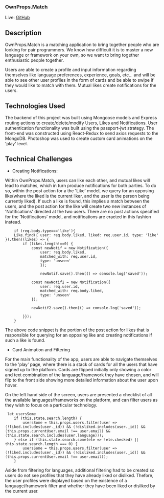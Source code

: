 ### OwnProps.Match

Live: [GitHub](https://aa-ownpropsdotmatch.herokuapp.com)

## Description

OwnProps.Match is a matching application to bring together people who are looking for pair programmers. We know how difficult it is to master a new language or framework on your own, so we want to bring together enthusiastic people together.

Users are able to create a profile and input information regarding themselves like language preferences, experience, goals, etc... and will be able to see other user profiles in the form of cards and be able to swipe if they would like to match with them. Mutual likes create notifications for the users.

## Technologies Used

The backend of this project was built using Mongoose models and Express routing actions to create/delete/modify Users, Likes and Notifications. User authentication functionality was built using the passport-jwt strategy.
The front-end was constructed using React-Redux to send axios requests to the MongoDB.
Photoshop was used to create custom card animations on the 'play' level.

## Technical Challenges

* Creating Notifications:

Within OwnProps.Match, users can like each other, and mutual likes will lead to matches, which in turn produce notifications for both parties. To do so, within the post action for a the 'Like' model, we query for an opposing like(where the liked is the current liker, and the user is the person being currently liked). If such a like is found, this implies a match between the users, and the post action for the like will create two new instances of 'Notifications' directed at the two users. There are no post actions specified for the 'Notifications' model, and notifications are craeted in this fashion instead.

```
    if (req.body.type==='like'){
    Like.find({ user: req.body.liked, liked: req.user.id, type: 'like' }).then((likes) => {
        if (likes.length!==0) {
            const newNotif = new Notification({ 
                user: req.body.liked,
                matched_with: req.user.id,
                type: 'unseen'
                });

                newNotif.save().then(() => console.log('saved'));

            const newNotif2 = new Notification({
                user: req.user.id,
                matched_with: req.body.liked,
                type: 'unseen'
            });

            newNotif2.save().then(() => console.log('saved'));

        }});
    }
```

The above code snippet is the portion of the post action for likes that is responsible for querying for an opposing like and creating notifications if such a like is found.

* Card Animation and Filtering

For the main functionality of the app, users are able to navigate themselves to the 'play' page, where there is a stack of cards for all the users that have signed up to the platform. Cards are flipped initially only showing a color and text combination of the language/framework they have chosen, and will flip to the front side showing more detailed information about the user upon hover.

On the left hand side of the screen, users are presented a checklist of all the available languages/frameworks on the platform, and can filter users as they wish to focus on a particular technology.

```
 let usersSome
    if (this.state.search.length) {
        usersSome = this.props.users.filter(user => (!liked.includes(user._id)) && (!disliked.includes(user._id)) && (this.props.currentUser.email !== user.email) && (this.state.search.includes(user.language)));
    } else if (this.state.search.some(ele => !ele.checked) || this.state.search.length === 0) {
        usersSome = this.props.users.filter(user => (!liked.includes(user._id)) && (!disliked.includes(user._id)) && (this.props.currentUser.email !== user.email));
    }

```

Aside from filtering for languages, additional filtering had to be created so users do not see profiles that they have already liked or disliked. Thefore, the user profiles were displayed based on the existence of a language/framework filter and whether they have been liked or disliked by the current user.


